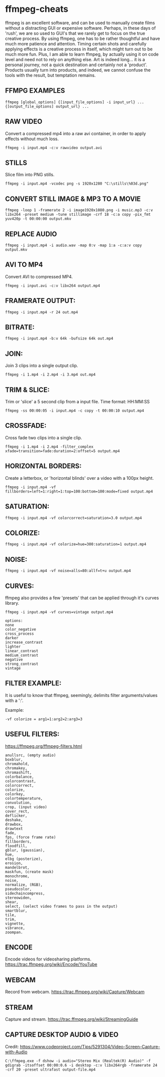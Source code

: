 # ffmpeg-cheats

ffmpeg is an excellent software, and can be used to manually create films without a distracting GUI or expensive software. Perhaps, in these days of 'rush', we are so used to GUI's that we rarely get to focus on the true creative process. By using ffmpeg, one has to be rather thoughtful and have much more patience and attention. Timing certain shots and carefully applying effects is a creative process in itself, which might turn out to be much more fun. Plus, I am able to learn ffmpeg, by actually using it on code level and need not to rely on anything else. Art is indeed long... it is a personal journey, not a quick destination and certainly not a 'product'. Products usually turn into products, and indeed, we cannot confuse the tools with the result, but temptation remains.

FFMPG EXAMPLES
--------------

	ffmpeg [global_options] {[input_file_options] -i input_url} ... {[output_file_options] output_url} ...

RAW VIDEO
---------
Convert a compressed mp4 into a raw avi container, in order to apply effects without much loss.

	ffmpeg -i input.mp4 -c:v rawvideo output.avi

STILLS
------
Slice film into PNG stills.

	ffmpeg -i input.mp4 -vcodec png -s 1920x1280 "C:\stills\%03d.png"
	
CONVERT STILL IMAGE & MP3 TO A MOVIE
------------------------------
	ffmpeg -loop 1 -framerate 2 -i image1920x1080.png -i music.mp3 -c:v libx264 -preset medium -tune stillimage -crf 18 -c:a copy -pix_fmt yuv420p -t 00:00:00 output.mkv

REPLACE AUDIO 
-------------

	ffmpeg -i input.mp4 -i audio.wav -map 0:v -map 1:a -c:a:v copy output.mkv

AVI TO MP4
----------
Convert AVI to compressed MP4.

	ffmpeg -i input.avi -c:v libx264 output.mp4

FRAMERATE OUTPUT:
-----------------
	ffmpeg -i input.mp4 -r 24 out.mp4

BITRATE:
--------
	ffmpeg -i input.mp4 -b:v 64k -bufsize 64k out.mp4

JOIN:
-----
Join 3 clips into a single output clip.

	ffmpeg -i 1.mp4 -i 2.mp4 -i 3.mp4 out.mp4

TRIM & SLICE:
-----
Trim or 'slice' a 5 second clip from a input file. Time format: HH:MM:SS

	ffmpeg -ss 00:00:05 -i input.mp4 -c copy -t 00:00:10 output.mp4

CROSSFADE:
--------- 
Cross fade two clips into a single clip.

	ffmpeg -i 1.mp4 -i 2.mp4 -filter_complex xfade=transition=fade:duration=2:offset=5 output.mp4
 
HORIZONTAL BORDERS:
-------------------
Create a letterbox, or 'horizontal blinds' over a video with a 100px height.

	ffmpeg -i input.mp4 -vf fillborders=left=1:right=1:top=100:bottom=100:mode=fixed output.mp4

SATURATION:
-----------
	ffmpeg -i input.mp4 -vf colorcorrect=saturation=3.0 output.mp4

COLORIZE:
---------
	ffmpeg -i input.mp4 -vf colorize=hue=300:saturation=1 output.mp4

NOISE:
------
	ffmpeg -i input.mp4 -vf noise=alls=80:allf=t+u output.mp4

CURVES:
---------
ffmpeg also provides a few 'presets' that can be applied through it's curves library.

	ffmpeg -i input.mp4 -vf curves=vintage output.mp4

	options:
	none
	color_negative
	cross_process
	darker
	increase_contrast
	lighter
	linear_contrast
	medium_contrast
	negative
	strong_contrast
	vintage

FILTER EXAMPLE: 
--------------
It is useful to know that ffmpeg, seemingly, delimits filter arguments/values with a ':'. 

Example:

	-vf colorize = arg1=1:arg2=2:arg3=3

USEFUL FILTERS:
--------------
https://ffmpeg.org/ffmpeg-filters.html

    anullsrc, (empty audio)
    boxblur, 
    chromahold,
    chromakey,
    chromashift,
    colorbalance,
    colorcontrast,
    colorcorrect,
    colorize,
    colorkey,
    colortemperature,
    convolution,
    crop, (input video)
    cover_rect,
    deflicker,
    deshake,
    drawbox,
    drawtext
    fade,
    fps, (force frame rate)
    fillborders,
    floodfill,
    gblur, (gaussian),
    hue,
    elbg (posterize),
    erosion,
    mandelbrot,
    maskfun, (create mask)
    monochrome,
    noise,
    normalize, (RGB),
    pseudocolor,
    sidechaincompress,
    stereowiden,
    shear,
    select, (select video frames to pass in the output)
    smartblur,
    tile,
    trim,
    vignette, 
    vibrance, 
    zoompan.

ENCODE
-----
Encode videos for videosharing platforms.
https://trac.ffmpeg.org/wiki/Encode/YouTube

WEBCAM
------
Record from webcam.
https://trac.ffmpeg.org/wiki/Capture/Webcam

STREAM
------
Capture and stream.
https://trac.ffmpeg.org/wiki/StreamingGuide

CAPTURE DESKTOP AUDIO & VIDEO
-----------------------------
Credit: https://www.codeproject.com/Tips/5291304/Video-Screen-Capture-with-Audio

	C:\ffmpeg.exe -f dshow -i audio="Stereo Mix (Realtek(R) Audio)" -f gdigrab -itsoffset 00:00:0.6 -i desktop -c:v libx264rgb -framerate 24 -crf 20 -preset ultrafast output-file.mp4



